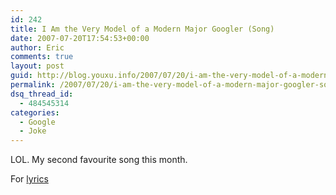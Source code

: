 ```yaml
---
id: 242
title: I Am the Very Model of a Modern Major Googler (Song)
date: 2007-07-20T17:54:53+00:00
author: Eric
comments: true
layout: post
guid: http://blog.youxu.info/2007/07/20/i-am-the-very-model-of-a-modern-major-googler-song/
permalink: /2007/07/20/i-am-the-very-model-of-a-modern-major-googler-song/
dsq_thread_id:
  - 484545314
categories:
  - Google
  - Joke
---
```

LOL. My second favourite song this month.
  

  
For [lyrics](http://lauren.vortex.com/googler-lyrics)